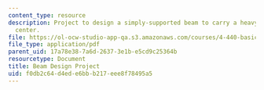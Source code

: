 ```yaml
---
content_type: resource
description: Project to design a simply-supported beam to carry a heavy load at the
  center.
file: https://ol-ocw-studio-app-qa.s3.amazonaws.com/courses/4-440-basic-structural-design-spring-2009/f0db2c64d4ede6bbb217eee8f78495a5_MIT4_440s09_project02.pdf
file_type: application/pdf
parent_uid: 17a78e38-7a6d-2637-3e1b-e5cd9c25364b
resourcetype: Document
title: Beam Design Project
uid: f0db2c64-d4ed-e6bb-b217-eee8f78495a5
---
```

